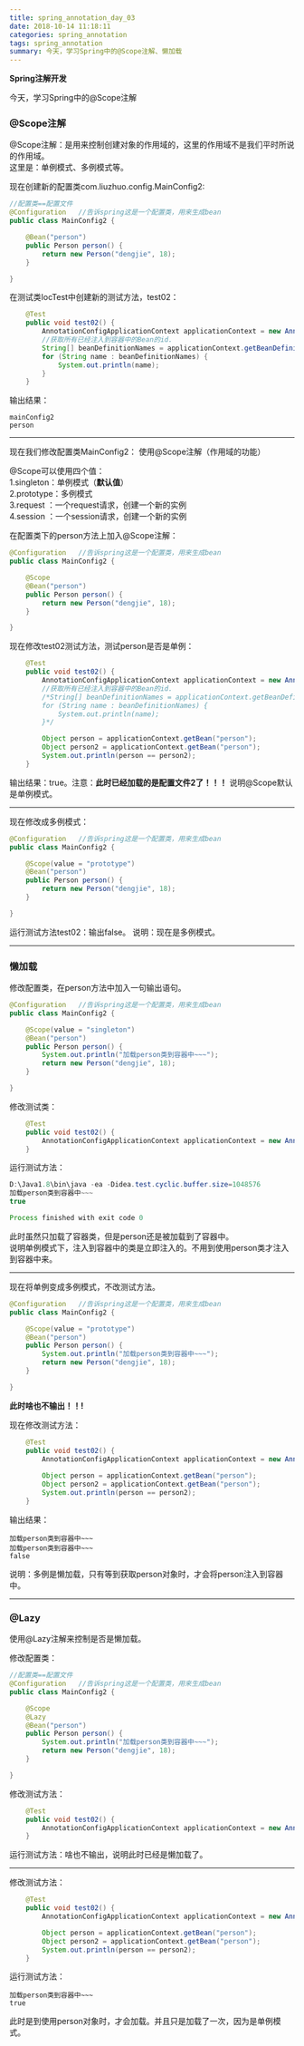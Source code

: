 ```yaml
---
title: spring_annotation_day_03
date: 2018-10-14 11:18:11
categories: spring_annotation
tags: spring_annotation
summary: 今天，学习Spring中的@Scope注解、懒加载
---
```

**Spring注解开发**  

今天，学习Spring中的@Scope注解
<!--more-->

### @Scope注解

@Scope注解：是用来控制创建对象的作用域的，这里的作用域不是我们平时所说的作用域。  
这里是：单例模式、多例模式等。  

现在创建新的配置类com.liuzhuo.config.MainConfig2:

```java
//配置类==配置文件
@Configuration   //告诉spring这是一个配置类，用来生成bean
public class MainConfig2 {

    @Bean("person")
    public Person person() {
        return new Person("dengjie", 18);
    }

}
```

在测试类IocTest中创建新的测试方法，test02：

```java
    @Test
    public void test02() {
        AnnotationConfigApplicationContext applicationContext = new AnnotationConfigApplicationContext(MainConfig2.class);
        //获取所有已经注入到容器中的Bean的id.
        String[] beanDefinitionNames = applicationContext.getBeanDefinitionNames();
        for (String name : beanDefinitionNames) {
            System.out.println(name);
        }
    }
```

输出结果：

```
mainConfig2
person
```
---

现在我们修改配置类MainConfig2：
使用@Scope注解（作用域的功能）

@Scope可以使用四个值：  
1.singleton：单例模式（**默认值**）  
2.prototype：多例模式  
3.request  ：一个request请求，创建一个新的实例  
4.session  ：一个session请求，创建一个新的实例 

在配置类下的person方法上加入@Scope注解：   

```java
@Configuration   //告诉spring这是一个配置类，用来生成bean
public class MainConfig2 {

    @Scope
    @Bean("person")
    public Person person() {
        return new Person("dengjie", 18);
    }

}
```

现在修改test02测试方法，测试person是否是单例：

```java
    @Test
    public void test02() {
        AnnotationConfigApplicationContext applicationContext = new AnnotationConfigApplicationContext(MainConfig2.class);
        //获取所有已经注入到容器中的Bean的id.
        /*String[] beanDefinitionNames = applicationContext.getBeanDefinitionNames();
        for (String name : beanDefinitionNames) {
            System.out.println(name);
        }*/

        Object person = applicationContext.getBean("person");
        Object person2 = applicationContext.getBean("person");
        System.out.println(person == person2);
    }
```

输出结果：true。注意：**此时已经加载的是配置文件2了！！！**
说明@Scope默认是单例模式。

---

现在修改成多例模式：

```java
@Configuration   //告诉spring这是一个配置类，用来生成bean
public class MainConfig2 {

    @Scope(value = "prototype")
    @Bean("person")
    public Person person() {
        return new Person("dengjie", 18);
    }

}
```

运行测试方法test02：输出false。
说明：现在是多例模式。

---

### 懒加载

修改配置类，在person方法中加入一句输出语句。

```java
@Configuration   //告诉spring这是一个配置类，用来生成bean
public class MainConfig2 {

    @Scope(value = "singleton")
    @Bean("person")
    public Person person() {
        System.out.println("加载person类到容器中~~~");
        return new Person("dengjie", 18);
    }

}
```

修改测试类：
```java
    @Test
    public void test02() {
        AnnotationConfigApplicationContext applicationContext = new AnnotationConfigApplicationContext(MainConfig2.class);
    }
```

运行测试方法：

```java
D:\Java1.8\bin\java -ea -Didea.test.cyclic.buffer.size=1048576 
加载person类到容器中~~~
true

Process finished with exit code 0
```

此时虽然只加载了容器类，但是person还是被加载到了容器中。   
说明单例模式下，注入到容器中的类是立即注入的。不用到使用person类才注入到容器中来。

---

现在将单例变成多例模式，不改测试方法。
```java
@Configuration   //告诉spring这是一个配置类，用来生成bean
public class MainConfig2 {

    @Scope(value = "prototype")
    @Bean("person")
    public Person person() {
        System.out.println("加载person类到容器中~~~");
        return new Person("dengjie", 18);
    }

}
```

**此时啥也不输出！！!**

现在修改测试方法：

```java
    @Test
    public void test02() {
        AnnotationConfigApplicationContext applicationContext = new AnnotationConfigApplicationContext(MainConfig2.class);
      
        Object person = applicationContext.getBean("person");
        Object person2 = applicationContext.getBean("person");
        System.out.println(person == person2);
    }
```

输出结果：
```
加载person类到容器中~~~
加载person类到容器中~~~
false
```

说明：多例是懒加载，只有等到获取person对象时，才会将person注入到容器中。

---

### @Lazy

使用@Lazy注解来控制是否是懒加载。

修改配置类：
```java
//配置类==配置文件
@Configuration   //告诉spring这是一个配置类，用来生成bean
public class MainConfig2 {

    @Scope
    @Lazy
    @Bean("person")
    public Person person() {
        System.out.println("加载person类到容器中~~~");
        return new Person("dengjie", 18);
    }

}
```

修改测试方法：
```java
    @Test
    public void test02() {
        AnnotationConfigApplicationContext applicationContext = new AnnotationConfigApplicationContext(MainConfig2.class);
    }
```

运行测试方法：啥也不输出，说明此时已经是懒加载了。

---

修改测试方法：
```java
    @Test
    public void test02() {
        AnnotationConfigApplicationContext applicationContext = new AnnotationConfigApplicationContext(MainConfig2.class);

        Object person = applicationContext.getBean("person");
        Object person2 = applicationContext.getBean("person");
        System.out.println(person == person2);
    }
```

运行测试方法：
```
加载person类到容器中~~~
true
```

此时是到使用person对象时，才会加载。并且只是加载了一次，因为是单例模式。